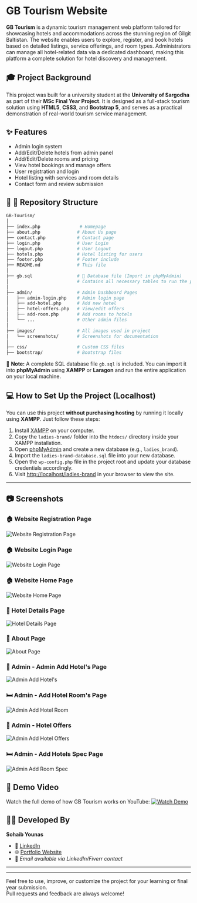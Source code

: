 
# GB Tourism Website

**GB Tourism** is a dynamic tourism management web platform tailored for showcasing hotels and accommodations across the stunning region of Gilgit Baltistan. The website enables users to explore, register, and book hotels based on detailed listings, service offerings, and room types. Administrators can manage all hotel-related data via a dedicated dashboard, making this platform a complete solution for hotel discovery and management.

## 🎓 Project Background
This project was built for a university student at the **University of Sargodha** as part of their **MSc Final Year Project**. It is designed as a full-stack tourism solution using **HTML5**, **CSS3**, and **Bootstrap 5**, and serves as a practical demonstration of real-world tourism service management.

## ✨ Features
- Admin login system
- Add/Edit/Delete hotels from admin panel
- Add/Edit/Delete rooms and pricing
- View hotel bookings and manage offers
- User registration and login
- Hotel listing with services and room details
- Contact form and review submission

## 🧱 📁 Repository Structure
```bash
GB-Tourism/
│
├── index.php               # Homepage
├── about.php              # About Us page
├── contact.php            # Contact page
├── login.php              # User Login
├── logout.php             # User Logout
├── hotels.php             # Hotel listing for users
├── footer.php             # Footer include
├── README.md              # This file
│
├── gb.sql                 # 📁 Database file (Import in phpMyAdmin)
│                          # Contains all necessary tables to run the project locally
│
├── admin/                 # Admin Dashboard Pages
│   ├── admin-login.php    # Admin login page
│   ├── add-hotel.php      # Add new hotel
│   ├── hotel-offers.php   # View/edit offers
│   ├── add-room.php       # Add rooms to hotels
│   └── ...                # Other admin files
│
├── images/                # All images used in project
│   └── screenshots/       # Screenshots for documentation
│
├── css/                   # Custom CSS files
├── bootstrap/             # Bootstrap files
```

📌 **Note:** A complete SQL database file `gb.sql` is included. You can import it into **phpMyAdmin** using **XAMPP** or **Laragon** and run the entire application on your local machine.
## 💻 How to Set Up the Project (Localhost)

You can use this project **without purchasing hosting** by running it locally using **XAMPP**. Just follow these steps:

1. Install [XAMPP](https://www.apachefriends.org/index.html) on your computer.
2. Copy the `ladies-brand/` folder into the `htdocs/` directory inside your XAMPP installation.
3. Open [phpMyAdmin](http://localhost/phpmyadmin) and create a new database (e.g., `ladies_brand`).
4. Import the `ladies-brand-database.sql` file into your new database.
5. Open the `wp-config.php` file in the project root and update your database credentials accordingly.
6. Visit [http://localhost/ladies-brand](http://localhost/ladies-brand) in your browser to view the site.

---

## 📷 Screenshots

### 🏠 Website Registration Page
![Website Registration Page](https://github.com/Sohaibyounas076/GB-Tourism-Hotel-Booking-System/blob/main/Preview%20Screen%20Shots/reg.png)

### 🏠 Website Login Page
![Website Login Page](https://github.com/Sohaibyounas076/GB-Tourism-Hotel-Booking-System/blob/main/Preview%20Screen%20Shots/login.png)

### 🏠 Website Home Page
![Website Home Page](https://github.com/Sohaibyounas076/GB-Tourism-Hotel-Booking-System/blob/main/Preview%20Screen%20Shots/home.png)

### 🏨 Hotel Details Page 
![Hotel Details Page](https://github.com/Sohaibyounas076/GB-Tourism-Hotel-Booking-System/blob/main/Preview%20Screen%20Shots/hotel%20view.png)

### 📄 About Page
![About Page](https://github.com/Sohaibyounas076/GB-Tourism-Hotel-Booking-System/blob/main/Preview%20Screen%20Shots/about.png)

### 🔐 Admin - Admin Add Hotel's Page 
![Admin Add Hotel's](https://github.com/Sohaibyounas076/GB-Tourism-Hotel-Booking-System/blob/main/Preview%20Screen%20Shots/adin%20hotel%20room.png)

### 🛏️ Admin - Add Hotel Room's Page
![Admin Add  Hotel Room](https://github.com/Sohaibyounas076/GB-Tourism-Hotel-Booking-System/blob/main/Preview%20Screen%20Shots/adin%20hotel%20room.png)

### 🎯 Admin - Hotel Offers
![Admin Add Hotel  Offers](https://github.com/Sohaibyounas076/GB-Tourism-Hotel-Booking-System/blob/main/Preview%20Screen%20Shots/admin%20hotel%20offering.png)

### 🛏️ Admin - Add Hotels Spec Page 
![Admin Add Room Spec](https://github.com/Sohaibyounas076/GB-Tourism-Hotel-Booking-System/blob/main/Preview%20Screen%20Shots/admin%20hotel%20Specifications.png)



## 🎥 Demo Video
Watch the full demo of how GB Tourism works on YouTube:
[![Watch Demo](https://img.youtube.com/vi/YOUR_VIDEO_ID_HERE/0.jpg)](https://www.youtube.com/watch?v=YOUR_VIDEO_ID_HERE)

## 👨‍💻 Developed By
**Sohaib Younas**  
- 🔗 [LinkedIn](https://linkedin.com/in/sohaibyounas076)  
- 🌐 [Portfolio Website](https://sohaibyounas076.github.io/portfolio/)  
- 📧 *Email available via LinkedIn/Fiverr contact*

---

---
Feel free to use, improve, or customize the project for your learning or final year submission.  
Pull requests and feedback are always welcome!
